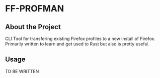 # FF-PROFMAN

## About the Project

CLI Tool for transfering existing Firefox profiles to a new install of Firefox. Primarily written to learn and get used to Rust but also is pretty useful.

## Usage

TO BE WRITTEN

<!--Markdown Images and Links-->
